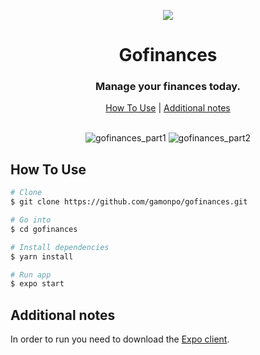 
<p align="center">
  <img src="https://user-images.githubusercontent.com/34238796/153417657-f62c9645-7ecc-4c4a-9b59-3eaf65690812.png" />
</p>

<h1 align="center">Gofinances</h1>


<h3 align="center">Manage your finances today.</h3>

<div align="center">
  <a href="#how-to-use">How To Use</a>
  |
  <a href="#additional-notes">Additional notes</a>
</div>

<br>

<div align="center">
  
![gofinances_part1](https://user-images.githubusercontent.com/34238796/153416997-d3b8c515-6cfd-44b1-a641-565235a3a1c5.gif)
![gofinances_part2](https://user-images.githubusercontent.com/34238796/153417014-e7a42186-14ff-41cd-ab49-daa34f0a1103.gif)
 
</div>

## How To Use


```bash
# Clone 
$ git clone https://github.com/gamonpo/gofinances.git

# Go into
$ cd gofinances

# Install dependencies
$ yarn install

# Run app
$ expo start
```

## Additional notes

In order to run you need to download the [Expo client](https://expo.dev/client).



